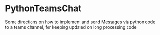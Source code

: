 # PythonTeamsChat
Some directions on how to implement and send Messages via python code to a teams channel, for keeping updated on long processing code 
